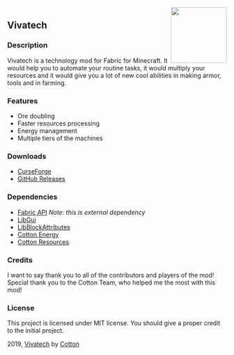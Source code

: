 <img src="src/main/resources/icon.png" align="right" width="128px"/>

## Vivatech

### Description

Vivatech is a technology mod for Fabric for Minecraft. It would help you to automate your routine tasks, it would multiply your resources and it would give you a lot of new cool abilities in making armor, tools and in farming.

### Features

- Ore doubling
- Faster resources processing
- Energy management
- Multiple tiers of the machines

### Downloads

* [CurseForge](https://curseforge.com/minecraft/mc-mods/vivatech/files)
* [GitHub Releases](https://github.com/CottonMC/Vivatech/releases)

### Dependencies

* [Fabric API](https://github.com/FabricMC/fabric) *Note: this is external dependency*
* [LibGui](https://github.com/CottonMC/LibGui)
* [LibBlockAttributes](https://github.com/AlexIIL/LibBlockAttributes)
* [Cotton Energy](https://github.com/CottonMC/CottonEnergy)
* [Cotton Resources](https://github.com/CottonMC/CottonResources)

### Credits

I want to say thank you to all of the contributors and players of the mod! Special thank you to the Cotton Team, who helped me the most with this mod!

### License

This project is licensed under MIT license. You should give a proper credit to the initial project.

2019, [Vivatech](https://github.com/CottonMC/Vivatech) by [Cotton](https://github.com/CottonMC)
